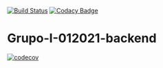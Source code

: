 [![Build Status](https://travis-ci.org/barreirogustavounq/Grupo-I-012021-backend.svg?branch=main)](https://travis-ci.org/barreirogustavounq/Grupo-I-012021-backend)
[![Codacy Badge](https://app.codacy.com/project/badge/Grade/54409f2679b14e0c9952ebe3113ad2b3)](https://www.codacy.com/gh/barreirogustavounq/Grupo-I-012021-backend/dashboard?utm_source=github.com&amp;utm_medium=referral&amp;utm_content=barreirogustavounq/Grupo-I-012021-backend&amp;utm_campaign=Badge_Grade)
# Grupo-I-012021-backend



[![codecov](https://codecov.io/gh/lautarolaghezza/Grupo-I-012021-backend/branch/main/graph/badge.svg?token=N65JNQHRDQ)](https://codecov.io/gh/lautarolaghezza/Grupo-I-012021-backend)
